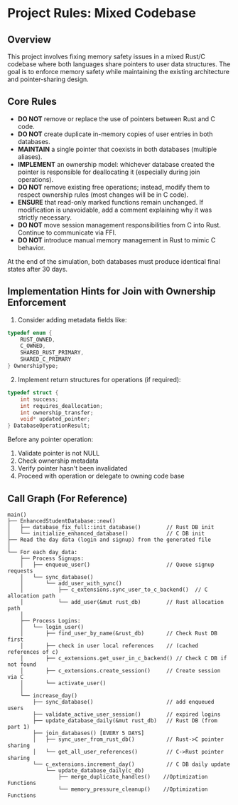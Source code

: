 # Project Rules: Mixed Codebase

## Overview
This project involves fixing memory safety issues in a mixed Rust/C codebase where both languages share pointers to user data structures. The goal is to enforce memory safety while maintaining the existing architecture and pointer-sharing design.

## Core Rules

- **DO NOT** remove or replace the use of pointers between Rust and C code.  
- **DO NOT** create duplicate in-memory copies of user entries in both databases.  
- **MAINTAIN** a single pointer that coexists in both databases (multiple aliases).  
- **IMPLEMENT** an ownership model: whichever database created the pointer is responsible for deallocating it (especially during join operations).  
- **DO NOT** remove existing free operations; instead, modify them to respect ownership rules (most changes will be in C code).  
- **ENSURE** that read-only marked functions remain unchanged. If modification is unavoidable, add a comment explaining why it was strictly necessary.  
- **DO NOT** move session management responsibilities from C into Rust. Continue to communicate via FFI.  
- **DO NOT** introduce manual memory management in Rust to mimic C behavior.  

At the end of the simulation, both databases must produce identical final states after 30 days.



## Implementation Hints for Join with Ownership Enforcement

1. Consider adding metadata fields like:
```c
typedef enum {
    RUST_OWNED,
    C_OWNED,
    SHARED_RUST_PRIMARY,
    SHARED_C_PRIMARY
} OwnershipType;
```

2. Implement return structures for operations (if required):

```c
typedef struct {
    int success;
    int requires_deallocation;
    int ownership_transfer;
    void* updated_pointer;
} DatabaseOperationResult;
```

Before any pointer operation:
1. Validate pointer is not NULL
2. Check ownership metadata
3. Verify pointer hasn't been invalidated
4. Proceed with operation or delegate to owning code base

## Call Graph (For Reference)


```
main()
├── EnhancedStudentDatabase::new()
│   ├── database_fix_full::init_database()        // Rust DB init
│   └── initialize_enhanced_database()            // C DB init
├── Read the day data (login and signup) from the generated file
│
└── For each day_data:
    ├── Process Signups:
    │   ├── enqueue_user()                        // Queue signup requests
    │   └── sync_database()                       
    │       └── add_user_with_sync()              
    │           ├── c_extensions.sync_user_to_c_backend()  // C allocation path
    │           └── add_user(&mut rust_db)        // Rust allocation path
    │
    ├── Process Logins:
    │   └── login_user()                          
    │       ├── find_user_by_name(&rust_db)       // Check Rust DB first
    │       ├── check in user local references    // (cached references of c)
    │       ├── c_extensions.get_user_in_c_backend() // Check C DB if not found
    │       ├── c_extensions.create_session()     // Create session via C
    │       └── activate_user()                  
    │
    └── increase_day()                           
        ├── sync_database()                       // add enqueued users
        ├── validate_active_user_session()        // expired logins
        ├── update_database_daily(&mut rust_db)   // Rust DB (from part 1)
        ├── join_databases() [EVERY 5 DAYS]      
        │   ├── sync_user_from_rust_db()          // Rust->C pointer sharing
        │   └── get_all_user_references()         // C->Rust pointer sharing
        └── c_extensions.increment_day()          // C DB daily update
            └── update_database_daily(c_db)       
                ├── merge_duplicate_handles()    //Optimization Functions 
                └── memory_pressure_cleanup()    //Optimization Functions
```

